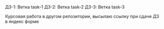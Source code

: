 ДЗ-1: Ветка task-1
ДЗ-2: Ветка task-2
ДЗ-3: Ветка task-3

Курсовая работа в другом репозитории, высылаю ссылку при сдаче ДЗ в яндекс форме
